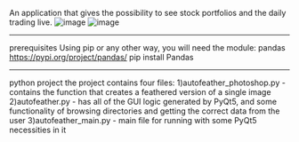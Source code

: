 An application that gives the possibility to see stock portfolios and the daily trading live.
![image](https://github.com/HagaiSaar/Hagai-Saar/assets/157474708/ee250ac7-c945-4490-91ab-d28154739ab5)
![image](https://github.com/HagaiSaar/Hagai-Saar/assets/157474708/d724c14d-8ddc-4e6a-8250-b73c761f391d)

******************************************************
prerequisites
Using pip or any other way, you will need the module:
pandas
https://pypi.org/project/pandas/
pip install Pandas

*******************************************************
python project
the project contains four files:
1)autofeather_photoshop.py - contains the function that creates a feathered version of a single image
2)autofeather.py - has all of the GUI logic generated by PyQt5, and some functionality of browsing directories and getting the correct data from the user
3)autofeather_main.py - main file for running with some PyQt5 necessities in it
